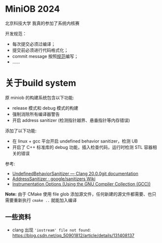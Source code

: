 # MiniOB 2024

北京科技大学 我真的参加了系统内核赛

开发规范：

- 每次提交必须过编译；
- 提交前必须进行代码格式化；
- commit message 按照[规范](https://zhuanlan.zhihu.com/p/90281637)编写；
- ……

# 关于build system

原 miniob 的构建系统包含以下功能:

- release 模式和 debug 模式的构建
- 强制消除所有编译器警告
- 开启 address sanitizer (检测指针越界、悬垂指针等内存错误)

添加了以下功能:

- 在 linux + gcc 平台开启 undefined behavior sanitizer，检测 UB
- 开启了 C++ 标准库的 debug 功能，插入检查代码，运行时检测 STL 容器相关的错误

参考:  

- [UndefinedBehaviorSanitizer — Clang 20.0.0git documentation](https://clang.llvm.org/docs/UndefinedBehaviorSanitizer.html)  
- [AddressSanitizer · google/sanitizers Wiki](https://github.com/google/sanitizers/wiki/AddressSanitizer)  
- [Instrumentation Options (Using the GNU Compiler Collection (GCC))](https://gcc.gnu.org/onlinedocs/gcc/Instrumentation-Options.html)

**Note:** 由于 CMake 使用 file glob 添加源文件，任何新建的源文件都需要、也只需要重新执行 `cmake ..` 就能加入编译

## 一些资料

- clang 出现 `'iostream' file not found`: https://blog.csdn.net/qq_50901812/article/details/131408137